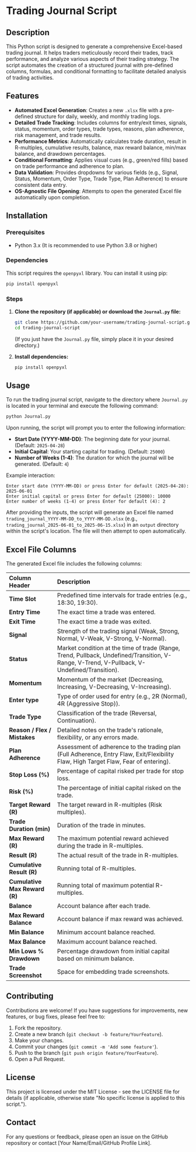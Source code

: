 # Trading Journal Script

## Description
This Python script is designed to generate a comprehensive Excel-based trading journal. It helps traders meticulously record their trades, track performance, and analyze various aspects of their trading strategy. The script automates the creation of a structured journal with pre-defined columns, formulas, and conditional formatting to facilitate detailed analysis of trading activities.

## Features
- **Automated Excel Generation**: Creates a new `.xlsx` file with a pre-defined structure for daily, weekly, and monthly trading logs.
- **Detailed Trade Tracking**: Includes columns for entry/exit times, signals, status, momentum, order types, trade types, reasons, plan adherence, risk management, and trade results.
- **Performance Metrics**: Automatically calculates trade duration, result in R-multiples, cumulative results, balance, max reward balance, min/max balance, and drawdown percentages.
- **Conditional Formatting**: Applies visual cues (e.g., green/red fills) based on trade performance and adherence to plan.
- **Data Validation**: Provides dropdowns for various fields (e.g., Signal, Status, Momentum, Order Type, Trade Type, Plan Adherence) to ensure consistent data entry.
- **OS-Agnostic File Opening**: Attempts to open the generated Excel file automatically upon completion.

## Installation

### Prerequisites
- Python 3.x (It is recommended to use Python 3.8 or higher)

### Dependencies
This script requires the `openpyxl` library. You can install it using pip:
```bash
pip install openpyxl
```

### Steps
1. **Clone the repository (if applicable) or download the `Journal.py` file:**
   ```bash
   git clone https://github.com/your-username/trading-journal-script.git
   cd trading-journal-script
   ```
   (If you just have the `Journal.py` file, simply place it in your desired directory.)

2. **Install dependencies:**
   ```bash
   pip install openpyxl
   ```

## Usage

To run the trading journal script, navigate to the directory where `Journal.py` is located in your terminal and execute the following command:

```bash
python Journal.py
```

Upon running, the script will prompt you to enter the following information:
- **Start Date (YYYY-MM-DD)**: The beginning date for your journal. (Default: `2025-04-28`)
- **Initial Capital**: Your starting capital for trading. (Default: `25000`)
- **Number of Weeks (1-4)**: The duration for which the journal will be generated. (Default: `4`)

Example interaction:
```
Enter start date (YYYY-MM-DD) or press Enter for default (2025-04-28): 2025-06-01
Enter initial capital or press Enter for default (25000): 10000
Enter number of weeks (1-4) or press Enter for default (4): 2
```

After providing the inputs, the script will generate an Excel file named `trading_journal_YYYY-MM-DD_to_YYYY-MM-DD.xlsx` (e.g., `trading_journal_2025-06-01_to_2025-06-15.xlsx`) in an `output` directory within the script's location. The file will then attempt to open automatically.

## Excel File Columns

The generated Excel file includes the following columns:

| Column Header               | Description                                                                 |
| :-------------------------- | :-------------------------------------------------------------------------- |
| **Time Slot**               | Predefined time intervals for trade entries (e.g., 18:30, 19:30).           |
| **Entry Time**              | The exact time a trade was entered.                                         |
| **Exit Time**               | The exact time a trade was exited.                                          |
| **Signal**                  | Strength of the trading signal (Weak, Strong, Normal, V-Weak, V-Strong, V-Normal). |
| **Status**                  | Market condition at the time of trade (Range, Trend, Pullback, Undefined/Transition, V-Range, V-Trend, V-Pullback, V-Undefined/Transition). |
| **Momentum**                | Momentum of the market (Decreasing, Increasing, V-Decreasing, V-Increasing). |
| **Enter type**              | Type of order used for entry (e.g., 2R (Normal), 4R (Aggressive Stop)).     |
| **Trade Type**              | Classification of the trade (Reversal, Continuation).                       |
| **Reason / Flex / Mistakes**| Detailed notes on the trade's rationale, flexibility, or any errors made.   |
| **Plan Adherence**          | Assessment of adherence to the trading plan (Full Adherence, Entry Flaw, Exit/Flexibility Flaw, High Target Flaw, Fear of entering). |
| **Stop Loss (%)**           | Percentage of capital risked per trade for stop loss.                       |
| **Risk (%)**                | The percentage of initial capital risked on the trade.                      |
| **Target Reward (R)**       | The target reward in R-multiples (Risk multiples).                          |
| **Trade Duration (min)**    | Duration of the trade in minutes.                                           |
| **Max Reward (R)**          | The maximum potential reward achieved during the trade in R-multiples.      |
| **Result (R)**              | The actual result of the trade in R-multiples.                              |
| **Cumulative Result (R)**   | Running total of R-multiples.                                               |
| **Cumulative Max Reward (R)**| Running total of maximum potential R-multiples.                             |
| **Balance**                 | Account balance after each trade.                                           |
| **Max Reward Balance**      | Account balance if max reward was achieved.                                 |
| **Min Balance**             | Minimum account balance reached.                                            |
| **Max Balance**             | Maximum account balance reached.                                            |
| **Min Lows % Drawdown**     | Percentage drawdown from initial capital based on minimum balance.          |
| **Trade Screenshot**        | Space for embedding trade screenshots.                                      |

## Contributing
Contributions are welcome! If you have suggestions for improvements, new features, or bug fixes, please feel free to:
1. Fork the repository.
2. Create a new branch (`git checkout -b feature/YourFeature`).
3. Make your changes.
4. Commit your changes (`git commit -m 'Add some feature'`).
5. Push to the branch (`git push origin feature/YourFeature`).
6. Open a Pull Request.

## License
This project is licensed under the MIT License - see the LICENSE file for details (if applicable, otherwise state "No specific license is applied to this script.").

## Contact
For any questions or feedback, please open an issue on the GitHub repository or contact [Your Name/Email/GitHub Profile Link].
